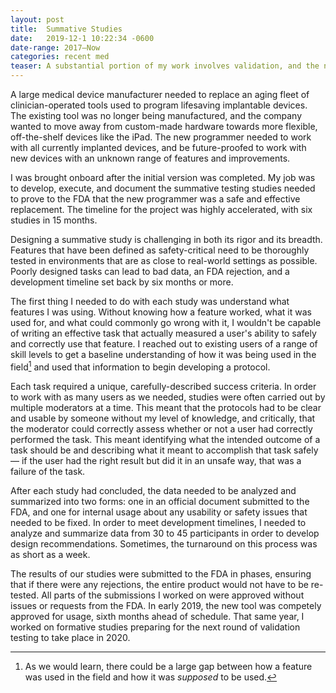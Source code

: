 ```yaml
---
layout: post
title:	Summative Studies
date:   2019-12-1 10:22:34 -0600
date-range: 2017–Now
categories: recent med
teaser: A substantial portion of my work involves validation, and the nature of the products I work on require me to develop, execute, and submit summative studies for all updates. 
---
```


A large medical device manufacturer needed to replace an aging fleet of clinician-operated tools used to program lifesaving implantable devices. The existing tool was no longer being manufactured, and the company wanted to move away from custom-made hardware towards more flexible, off-the-shelf devices like the iPad. The new programmer needed to work with all currently implanted devices, and be future-proofed to work with new devices with an unknown range of features and improvements.

I was brought onboard after the initial version was completed. My job was to develop, execute, and document the summative testing studies needed to prove to the FDA that the new programmer was a safe and effective replacement. The timeline for the project was highly accelerated, with six studies in 15 months.

Designing a summative study is challenging in both its rigor and its breadth. Features that have been defined as safety-critical need to be thoroughly tested in environments that are as close to real-world settings as possible. Poorly designed tasks can lead to bad data, an FDA rejection, and a development timeline set back by six months or more. 

The first thing I needed to do with each study was understand what features I was using. Without knowing how a feature worked, what it was used for, and what could commonly go wrong with it, I wouldn't be capable of writing an effective task that actually measured a user's ability to safely and correctly use that feature. I reached out to existing users of a range of skill levels to get a baseline understanding of how it was being used in the field[^field_use] and used that information to begin developing a protocol.

Each task required a unique, carefully-described success criteria. In order to work with as many users as we needed, studies were often carried out by multiple moderators at a time. This meant that the protocols had to be clear and usable by someone without my level of knowledge, and critically, that the moderator could correctly assess whether or not a user had correctly performed the task. This meant identifying what the intended outcome of a task should be and describing what it meant to accomplish that task safely — if the user had the right result but did it in an unsafe way, that was a failure of the task.

After each study had concluded, the data needed to be analyzed and summarized into two forms: one in an official document submitted to the FDA, and one for internal usage about any usability or safety issues that needed to be fixed. In order to meet development timelines, I needed to analyze and summarize data from 30 to 45 participants in order to develop design recommendations. Sometimes, the turnaround on this process was as short as a week.

The results of our studies were submitted to the FDA in phases, ensuring that if there were any rejections, the entire product would not have to be re-tested. All parts of the submissions I worked on were approved without issues or requests from the FDA. In early 2019, the new tool was competely approved for usage, sixth months ahead of schedule. That same year, I worked on formative studies preparing for the next round of validation testing to take place in 2020.

[^field_use]: As we would learn, there could be a large gap between how a feature was used in the field and how it was _supposed_ to be used.